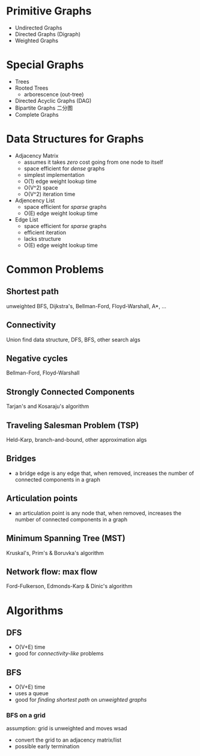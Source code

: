 # Primitive Graphs
- Undirected Graphs
- Directed Graphs (Digraph)
- Weighted Graphs
# Special Graphs
- Trees
- Rooted Trees
  - arborescence (out-tree)
- Directed Acyclic Graphs (DAG)
- Bipartite Graphs 二分图 
- Complete Graphs
# Data Structures for Graphs
- Adjacency Matrix
  - assumes it takes *zero* cost going from one node to itself
  - space efficient for *dense* graphs
  - simplest implementation
  - O(1) edge weight lookup time
  - O(V^2) space
  - O(V^2) iteration time
- Adjencency List
  - space efficient for *sparse* graphs
  - O(E) edge weight lookup time
- Edge List
  - space efficient for *sparse* graphs
  - efficient iteration
  - lacks structure
  - O(E) edge weight lookup time
# Common Problems
## Shortest path
unweighted BFS, Dijkstra's, Bellman-Ford, Floyd-Warshall, A*, ...
## Connectivity
Union find data structure, DFS, BFS, other search algs
## Negative cycles
Bellman-Ford, Floyd-Warshall
## Strongly Connected Components
Tarjan's and Kosaraju's algorithm
## Traveling Salesman Problem (TSP)
Held-Karp, branch-and-bound, other approximation algs
## Bridges
- a bridge edge is any edge that, when removed, increases the number of connected components in a graph
## Articulation points
- an articulation point is any node that, when removed, increases the number of connected components in a graph
## Minimum Spanning Tree (MST)
Kruskal's, Prim's & Boruvka's algorithm
## Network flow: max flow
Ford-Fulkerson, Edmonds-Karp & Dinic's algorithm
# Algorithms
## DFS
- O(V+E) time
- good for *connectivity-like* problems
## BFS
- O(V+E) time
- uses a queue
- good for *finding shortest path* on *unweighted graphs*
### BFS on a grid
assumption: grid is unweighted and moves wsad
- convert the grid to an adjacency matrix/list
- possible early termination